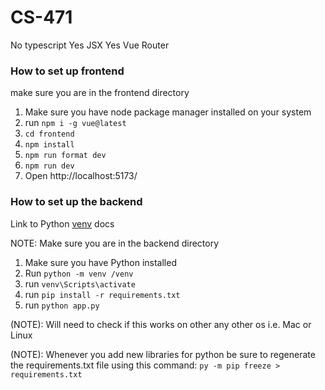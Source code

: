 # CS-471

No typescript
Yes JSX
Yes Vue Router


### How to set up frontend
make sure you are in the frontend directory
1. Make sure you have node package manager installed on your system
2. run ```npm i -g vue@latest```
3. ```cd frontend```
4. ```npm install```
5. ```npm run format dev```
6. ```npm run dev```
7. Open http://localhost:5173/


### How to set up the backend
Link to Python [venv](https://docs.python.org/3/library/venv.html) docs

NOTE: Make sure you are in the backend directory
1. Make sure you have Python installed
2. Run ```python -m venv /venv```
3. run ```venv\Scripts\activate```
4. run ```pip install -r requirements.txt```
5. run ```python app.py```

(NOTE): Will need to check if this works on other any other os i.e. Mac or Linux

(NOTE): Whenever you add new libraries for python be sure to regenerate the requirements.txt file using this command:
```py -m pip freeze > requirements.txt```